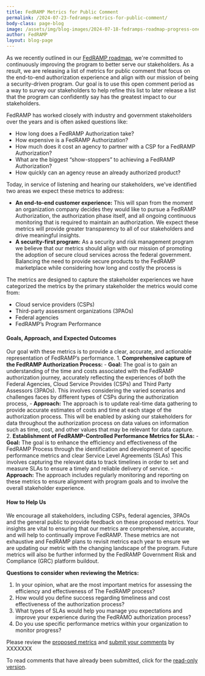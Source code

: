```yaml
---
title: FedRAMP Metrics for Public Comment 
permalink: /2024-07-23-fedramps-metrics-for-public-comment/
body-class: page-blog
image: /assets/img/blog-images/2024-07-18-fedramps-roadmap-progress-one-quarter-in.png
author: FedRAMP
layout: blog-page
---
```

As we recently outlined in our <a href="https://www.fedramp.gov/2024-03-28-a-new-roadmap-for-fedramp/" target="_blank" rel="noopener noreferrer">FedRAMP roadmap</a>, we're committed to continuously improving the program to better serve our stakeholders. As a result, we are releasing a list of metrics for public comment that focus on the end-to-end authorization experience and align with our mission of being a security-driven program. Our goal is to use this open comment period as a way to survey our stakeholders to help refine this list to later release a list that the program can confidently say has the greatest impact to our stakeholders.

FedRAMP has worked closely with industry and government stakeholders over the years and is often asked questions like:
- How long does a FedRAMP Authorization take?
- How expensive is a FedRAMP Authorization?
- How much does it cost an agency to partner with a CSP for a FedRAMP Authorization?
- What are the biggest “show-stoppers” to achieving a FedRAMP Authorization?
- How quickly can an agency reuse an already authorized product?

Today, in service of listening and hearing our stakeholders, we've identified two areas we expect these metrics to address:
- <b>An end-to-end customer experience:</b> This will span from the moment an organization company decides they would like to pursue a FedRAMP Authorization, the authorization phase itself, and all ongoing continuous monitoring that is required to maintain an authorization. We expect these metrics will provide greater transparency to all of our stakeholders and drive meaningful insights.
- <b>A security-first program:</b> As a security and risk management program we believe that our metrics should align with our mission of promoting the adoption of secure cloud services across the federal government. Balancing the need to provide secure products to the FedRAMP marketplace while considering how long and costly the process is 

The metrics are designed to capture the stakeholder experiences we have categorized the metrics by the primary stakeholder the metrics would come from:
- Cloud service providers (CSPs)
- Third-party assessment organizations (3PAOs)
- Federal agencies
- FedRAMP’s Program Performance

<h4>Goals, Approach, and Expected Outcomes</h4>
Our goal with these metrics is to provide a clear, accurate, and actionable representation of FedRAMP’s performance.
1. <b>Comprehensive capture of the FedRAMP Authorization Process:</b>
  - <b>Goal:</b> The goal is to gain an understanding of the time and costs associated with the FedRAMP authorization journey, accurately reflecting the experiences of both the Federal Agencies, Cloud Service Provides  (CSPs) and Third Party Assessors (3PAOs). This involves considering the varied scenarios and challenges faces by different types of CSPs during the authorization process,
  - <b>Approach:</b> The approach is to update real-time data gathering to provide accurate estimates of costs and time at each stage of the authorization process. This will be enabled by asking our stakeholders for data throughout the authorization process on data values on information such as time, cost, and other values that may be relevant for data capture.
2. <b>Establishment of FedRAMP-Controlled Performance Metrics for SLAs:</b>
  - <b>Goal:</b> The goal is to enhance the efficiency and effectiveness of the FedRAMP Process through the identification and development of specific performance metrics and clear Service Level Agreements (SLAs) This involves capturing the relevant data to track timelines in order to set and measure SLAs to ensure a timely and reliable delivery of service. 
  - <b>Approach:</b> The approach includes regularly monitoring and reporting on these metrics to ensure alignment with program goals and to involve the overall stakeholder experience.

<h4>How to Help Us</h4>
We encourage all stakeholders, including CSPs, federal agencies, 3PAOs and the general public to provide feedback on these proposed metrics. Your insights are vital to ensuring that our metrics are comprehensive, accurate, and will help to continually improve FedRAMP. These metrics are not exhaustive and FedRAMP plans to revisit metrics each year to ensure we are updating our metric with the changing landscape of the program.  Future metrics will also be further informed by the FedRAMP Government Risk and Compliance (GRC) platform buildout.

<b>Questions to consider when reviewing the Metrics:</b>
1. In your opinion, what are the most important metrics for assessing the efficiency and effectiveness of The FedRAMP process?
2. How would you define success regarding timeliness and cost effectiveness of the authorization process?
3. What types of SLAs would help you manage you expectations and improve your experience during the FedRAMO authorization process?
4. Do you use specific performance metrics within your organization to monitor progress?

Please review the <a href="https://app.smartsheetgov.com/b/publish?EQBCT=7e7eaa517eee437d9802104673462246" target="_blank" rel="noopener noreferrer">proposed metrics</a> and <a href="https://app.smartsheetgov.com/b/form/3f17415b268a4eb083bb4e1c2098d8fd" target="_blank" rel="noopener noreferrer">submit your comments</a> by XXXXXXX

To read comments that have already been submitted, click for the <a href="https://app.smartsheetgov.com/sheets/GgQ3Qg9w5JJRXXwwg27grfcG9353WFCWvgM5JjX1?view=grid" target="_blank" rel="noopener noreferrer">read-only version</a>.
